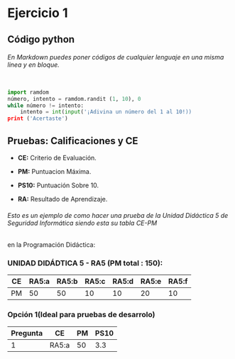 # Ejercicio 1

## Código python

###### En Markdown puedes poner códigos de cualquier lenguaje en una misma linea y en bloque.

```python

import ramdom
número, intento = ramdom.randit (1, 10), 0
while número != intento:
    intento = int(input('¡Adivina un número del 1 al 10!))
print ('Acertaste')

```
## Pruebas: Calificaciones y CE

* **CE:** Criterio de Evaluación.

* **PM:** Puntuacion Máxima.

* **PS10:** Puntuación Sobre 10.

*  **RA:** Resultado de Aprendizaje.

###### Esto es un ejemplo de como hacer una prueba de la Unidad Didáctica 5 de Seguridad Informática siendo esta su tabla CE-PM
en la Programación Didáctica:

### UNIDAD DIDÁDTICA 5 - RA5 (PM total : 150):

| **CE** | **RA5:a** | **RA5:b** | **RA5:c** | **RA5:d** | **RA5:e** | **RA5:f** |
| ------ | --------- | --------- | --------- | --------- | --------- | --------- |
|   PM   |    50     |    50     |    10     |     10    |     20    |     10    |

### Opción 1(Ideal para pruebas de desarrolo)
| Pregunta | CE | PM | PS10 |
|----------|----|----|------|
|1|RA5:a|50|3.3|
